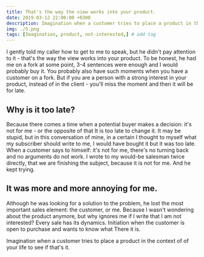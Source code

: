 ```yaml
---
title: That's the way the view works into your product.
date: 2019-03-12 22:00:00 +0300
description: Imagination when a customer tries to place a product in the context of your life to see if that's it.
img: ./5.png
tags: [Imagination, product, not-interested,] # add tag
---
```


I gently told my caller how to get to me
to speak, but he didn't pay attention to it - that's the way the view works
into your product.
To be honest, he had me on a fork at some point,
3-4 sentences were enough and I would probably buy it.
You probably also have such moments when you have a customer on a fork.
But if you are a person with a strong interest in your product,
instead of in the client - you'll miss the moment and then it will be for
late.

## Why is it too late?

Because there comes a time when a potential buyer
makes a decision: it's not for me - or the opposite of that
It is too late to change it.
It may be stupid, but in this conversation of mine, in a certain
I thought to myself what my subscriber should write to me,
I would have bought it but it was too late.
When a customer says to himself: it's not for me, there's no turning back and no
arguments do not work.
I wrote to my would-be salesman twice directly,
that we are finishing the subject, because it is not for me.
And he kept trying.

## It was more and more annoying for me.

Although he was looking for a solution to the problem, he lost the most important
sales element: the customer, or me.
Because I wasn't wondering about the product anymore, but why
ignores me if I write that I am not interested?
Every sale has its dynamics.
Initiation when the customer is open to purchase and wants to know what
There it is.

Imagination when a customer tries to place a product in the context of
of your life to see if that's it.
